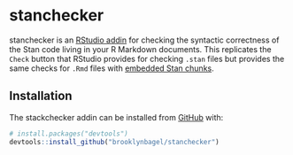 # stanchecker

stanchecker is an [RStudio addin](https://rstudio.github.io/rstudioaddins/) for checking the syntactic correctness of the Stan code living in your R Markdown documents. This replicates the `Check` button that RStudio provides for checking `.stan` files but provides the same checks for `.Rmd` files with [embedded Stan chunks](https://bookdown.org/yihui/rmarkdown/language-engines.html#stan).

## Installation

The stackchecker addin can be installed from [GitHub](https://github.com/brooklynbagel/stanchecker) with:

``` r
# install.packages("devtools")
devtools::install_github("brooklynbagel/stanchecker")
```
